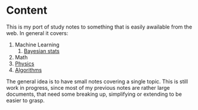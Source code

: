 # Content

This is my port of study notes to something that is easily awailable from the web. In general it covers:

1. Machine Learning
   1. [Bayesian stats](notes/bayesian_statistics.md)
2. Math
3. [Physics](notes/physics.md)
4. [Algorithms](notes/algorithms_and_data_strucutres.md)

The general idea is to have small notes covering a single topic. This is still work in progress, since most of my previous notes are rather large documents, that need some breaking up, simplifying or extending to be easier to grasp.